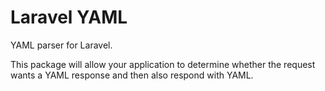 # Laravel YAML
YAML parser for Laravel.

This package will allow your application to determine whether the request wants a YAML response and then also respond with YAML.
